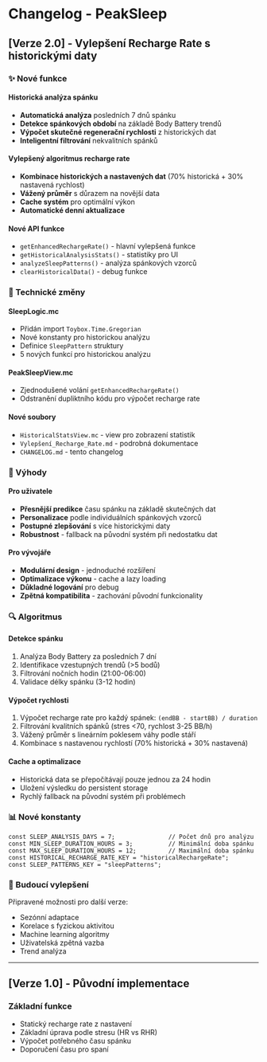 # Changelog - PeakSleep

## [Verze 2.0] - Vylepšení Recharge Rate s historickými daty

### ✨ Nové funkce

#### Historická analýza spánku
- **Automatická analýza** posledních 7 dnů spánku
- **Detekce spánkových období** na základě Body Battery trendů  
- **Výpočet skutečné regenerační rychlosti** z historických dat
- **Inteligentní filtrování** nekvalitních spánků

#### Vylepšený algoritmus recharge rate
- **Kombinace historických a nastavených dat** (70% historická + 30% nastavená rychlost)
- **Vážený průměr** s důrazem na novější data
- **Cache systém** pro optimální výkon
- **Automatické denní aktualizace**

#### Nové API funkce
- `getEnhancedRechargeRate()` - hlavní vylepšená funkce
- `getHistoricalAnalysisStats()` - statistiky pro UI
- `analyzeSleepPatterns()` - analýza spánkových vzorců
- `clearHistoricalData()` - debug funkce

### 🔧 Technické změny

#### SleepLogic.mc
- Přidán import `Toybox.Time.Gregorian`
- Nové konstanty pro historickou analýzu
- Definice `SleepPattern` struktury
- 5 nových funkcí pro historickou analýzu

#### PeakSleepView.mc
- Zjednodušené volání `getEnhancedRechargeRate()`
- Odstranění dupliktního kódu pro výpočet recharge rate

#### Nové soubory
- `HistoricalStatsView.mc` - view pro zobrazení statistik
- `Vylepšení_Recharge_Rate.md` - podrobná dokumentace
- `CHANGELOG.md` - tento changelog

### 🎯 Výhody

#### Pro uživatele
- **Přesnější predikce** času spánku na základě skutečných dat
- **Personalizace** podle individuálních spánkových vzorců
- **Postupné zlepšování** s více historickými daty
- **Robustnost** - fallback na původní systém při nedostatku dat

#### Pro vývojáře
- **Modulární design** - jednoduché rozšíření
- **Optimalizace výkonu** - cache a lazy loading
- **Důkladné logování** pro debug
- **Zpětná kompatibilita** - zachování původní funkcionality

### 🔍 Algoritmus

#### Detekce spánku
1. Analýza Body Battery za posledních 7 dní
2. Identifikace vzestupných trendů (>5 bodů)
3. Filtrování nočních hodin (21:00-06:00)
4. Validace délky spánku (3-12 hodin)

#### Výpočet rychlosti
1. Výpočet recharge rate pro každý spánek: `(endBB - startBB) / duration`
2. Filtrování kvalitních spánků (stres <70, rychlost 3-25 BB/h)
3. Vážený průměr s lineárním poklesem váhy podle stáří
4. Kombinace s nastavenou rychlostí (70% historická + 30% nastavená)

#### Cache a optimalizace
- Historická data se přepočítávají pouze jednou za 24 hodin
- Uložení výsledku do persistent storage
- Rychlý fallback na původní systém při problémech

### 📊 Nové konstanty

```monkey-c
const SLEEP_ANALYSIS_DAYS = 7;               // Počet dnů pro analýzu
const MIN_SLEEP_DURATION_HOURS = 3;          // Minimální doba spánku
const MAX_SLEEP_DURATION_HOURS = 12;         // Maximální doba spánku
const HISTORICAL_RECHARGE_RATE_KEY = "historicalRechargeRate";
const SLEEP_PATTERNS_KEY = "sleepPatterns";
```

### 🚀 Budoucí vylepšení

Připravené možnosti pro další verze:
- Sezónní adaptace
- Korelace s fyzickou aktivitou
- Machine learning algoritmy
- Uživatelská zpětná vazba
- Trend analýza

---

## [Verze 1.0] - Původní implementace

### Základní funkce
- Statický recharge rate z nastavení
- Základní úprava podle stresu (HR vs RHR)
- Výpočet potřebného času spánku
- Doporučení času pro spaní 